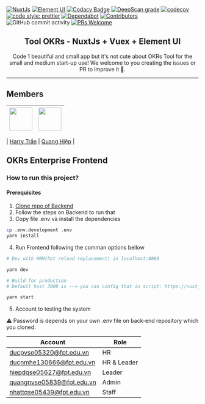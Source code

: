 [![NuxtJs](https://img.shields.io/badge/nuxt-2.13.3-brightgreen.svg)](https://nuxtjs.org/)
[![Element UI](https://img.shields.io/badge/elementui-2.13.2-orange.svg)](https://element.eleme.io/#/en-US)
[![Codacy Badge](https://app.codacy.com/project/badge/Grade/2c912cafb0684f13b0f7c89f519a85ce)](https://www.codacy.com/gh/Olympus-Team/OKRs-enterprise-frontend?utm_source=github.com&utm_medium=referral&utm_content=Olympus-Team/OKRs-enterprise-frontend&utm_campaign=Badge_Grade)
[![DeepScan grade](https://deepscan.io/api/teams/7726/projects/12863/branches/205412/badge/grade.svg)](https://deepscan.io/dashboard#view=project&tid=7726&pid=12863&bid=205412)
[![codecov](https://codecov.io/gh/Olympus-Team/OKRs-enterprise-frontend/branch/develop/graph/badge.svg)](https://codecov.io/gh/Olympus-Team/OKRs-enterprise-frontend)
[![code style: prettier](https://img.shields.io/badge/code_style-prettier-ff69b4.svg?style=flat-square)](https://github.com/prettier/prettier)
[![Dependabot](https://flat.badgen.net/dependabot/nestjsx/nestjs-config?icon=dependabot)](https://dependabot.com/)
[![Contributors](https://img.shields.io/github/contributors/Olympus-Team/OKRs-enterprise-frontend?color=%237159c1&logoColor=%237159c1&style=flat)](https://github.com/Olympus-Team/OKRs-enterprise-frontend/graphs/contributors)
![GitHub commit activity](https://img.shields.io/github/commit-activity/w/Olympus-Team/OKRs-enterprise-frontend)
[![PRs Welcome](https://img.shields.io/badge/PRs-welcome-brightgreen.svg?style=flat-square)](http://makeapullrequest.com)

<h2 align="center">
Tool OKRs - NuxtJs + Vuex + Element UI
</h2>

<p align="center">Code 1 beautiful and small app but it's not cute about OKRs Tool for the small and medium start-up use! We welcome to you creating the issues or PR to improve it 🥳.</p>

<hr>

## Members

| [<img src="https://avatars1.githubusercontent.com/u/24296018?s=460&u=6575a1785649a40e12d9593c46178b8fa36c3c9d&v=4" width="60px;"/>](https://github.com/harrytran998) | [<img src="https://avatars1.githubusercontent.com/u/23659823?s=400&u=ce4b4205be4e2b4e949eea9e36612b9d7daade53&v=4" width="60px;"/>](https://github.com/bacodekiller) |
| :------------------------------------------------------------------------------------------------------------------------------------------------------------------: | -------------------------------------------------------------------------------------------------------------------------------------------------------------------- |


| [Harry Trần](https://github.com/harrytran998) | [Quang Hiệp](https://github.com/bacodekiller) |

## OKRs Enterprise Frontend

### How to run this project?

#### Prerequisites

1. [Clone repo of Backend](https://github.com/Olympus-Team/OKRs-enterprise-api)
2. Follow the steps on Backend to run that
3. Copy file .env và install the dependencies

```bash
cp .env.development .env
yarn install
```

4. Run Frontend following the comman options bellow

```bash
# Dev with HRM(hot reload replacement) in localhost:8080

yarn dev

# Build for production
# Default host 3000 is --> you can config that in script: https://nuxtjs.org/faq/host-port/#configure-in-nuxtconfigjs

yarn start
```

5. Account to testing the system

⚠️ Password is depends on your own .env file on back-end repository which you cloned.

| Account                   | Role        |
| ------------------------- | ----------- |
| ducpvse05320@fpt.edu.vn   | HR          |
| ducnmhe130666@fpt.edu.vn  | HR & Leader |
| hiepdqse05627@fpt.edu.vn  | Leader      |
| quangnvse05839@fpt.edu.vn | Admin       |
| nhattqse05439@fpt.edu.vn  | Staff       |
